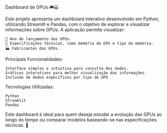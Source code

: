 Dashboard de GPUs 🎮💻

Este projeto apresenta um dashboard interativo desenvolvido em Python, utilizando Streamlit e Pandas, com o objetivo de explorar e visualizar informações sobre GPUs. A aplicação permite visualizar:

    📅 Ano de lançamento das GPUs.
    💾 Especificações técnicas, como memória da GPU e tipo de memória.
    🏭 Fabricantes das GPUs.

Principais Funcionalidades:

    Interface simples e intuitiva para consulta dos dados.
    Gráficos interativos para melhor visualização das informações.
    Inclusão de dados específicos por tipo de GPU

Tecnologias Utilizadas:

    Python
    Streamlit
    Pandas

Este dashboard é ideal para quem deseja estudar a evolução das GPUs ao longo do tempo ou comparar modelos baseando-se nas especificações técnicas. 🚀
